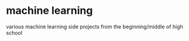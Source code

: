 # machine learning

various machine learning side projects from the beginning/middle of high school
